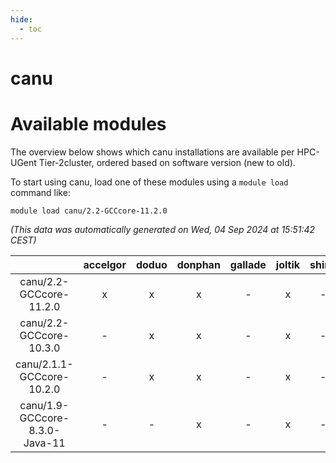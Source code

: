 ```yaml
---
hide:
  - toc
---
```


canu
====

# Available modules


The overview below shows which canu installations are available per HPC-UGent Tier-2cluster, ordered based on software version (new to old).

To start using canu, load one of these modules using a `module load` command like:

```shell
module load canu/2.2-GCCcore-11.2.0
```

*(This data was automatically generated on Wed, 04 Sep 2024 at 15:51:42 CEST)*  

| |accelgor|doduo|donphan|gallade|joltik|shinx|skitty|
| :---: | :---: | :---: | :---: | :---: | :---: | :---: | :---: |
|canu/2.2-GCCcore-11.2.0|x|x|x|-|x|-|x|
|canu/2.2-GCCcore-10.3.0|-|x|x|-|x|-|x|
|canu/2.1.1-GCCcore-10.2.0|-|x|x|-|x|-|x|
|canu/1.9-GCCcore-8.3.0-Java-11|-|-|x|-|x|-|-|
